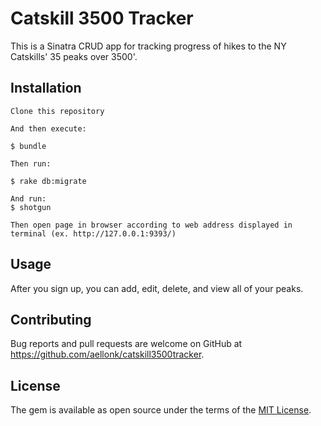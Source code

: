 # Catskill 3500 Tracker

This is a Sinatra CRUD app for tracking progress of hikes to the NY Catskills' 35 peaks over 3500'.

## Installation

	Clone this repository 

	And then execute:

    $ bundle

	Then run:
	
	$ rake db:migrate
	
	And run:
	$ shotgun 

	Then open page in browser according to web address displayed in terminal (ex. http://127.0.0.1:9393/)

## Usage

After you sign up, you can add, edit, delete, and view all of your peaks. 

## Contributing

Bug reports and pull requests are welcome on GitHub at https://github.com/aellonk/catskill3500tracker.

## License

The gem is available as open source under the terms of the [MIT License](http://opensource.org/licenses/MIT).
